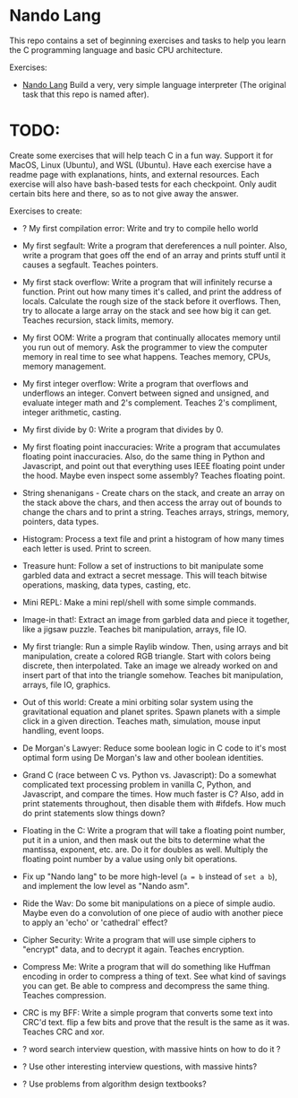 # Nando Lang

This repo contains a set of beginning exercises and tasks to help you learn the
C programming language and basic CPU architecture.

Exercises:

* [Nando Lang](nando-lang/readme.md) Build a very, very simple language
  interpreter (The original task that this repo is named after).


# TODO:

Create some exercises that will help teach C in a fun way. Support it for MacOS,
Linux (Ubuntu), and WSL (Ubuntu). Have each exercise have a readme page with
explanations, hints, and external resources. Each exercise will also have
bash-based tests for each checkpoint. Only audit certain bits here and there, so
as to not give away the answer.


Exercises to create:

* ? My first compilation error: Write and try to compile hello world

* My first segfault: Write a program that dereferences a null pointer. Also,
  write a program that goes off the end of an array and prints stuff until it
  causes a segfault. Teaches pointers.

* My first stack overflow: Write a program that will infinitely recurse a
  function. Print out how many times it's called, and print the address of
  locals. Calculate the rough size of the stack before it overflows. Then,
  try to allocate a large array on the stack and see how big it can get. Teaches
  recursion, stack limits, memory.

* My first OOM: Write a program that continually allocates memory until you run
  out of memory. Ask the programmer to view the computer memory in real time to
  see what happens. Teaches memory, CPUs, memory management.

* My first integer overflow: Write a program that overflows and underflows an
  integer. Convert between signed and unsigned, and evaluate integer math and
  2's complement. Teaches 2's compliment, integer arithmetic, casting.

* My first divide by 0: Write a program that divides by 0.

* My first floating point inaccuracies: Write a program that accumulates
  floating point inaccuracies. Also, do the same thing in Python and Javascript,
  and point out that everything uses IEEE floating point under the hood. Maybe
  even inspect some assembly? Teaches floating point.

* String shenanigans - Create chars on the stack, and create an array on the
  stack above the chars, and then access the array out of bounds to change the
  chars and to print a string. Teaches arrays, strings, memory, pointers, data
  types.

* Histogram: Process a text file and print a histogram of how many times each
  letter is used. Print to screen.

* Treasure hunt: Follow a set of instructions to bit manipulate some garbled
  data and extract a secret message. This will teach bitwise operations,
  masking, data types, casting, etc.

* Mini REPL: Make a mini repl/shell with some simple commands.

* Image-in that!: Extract an image from garbled data and piece it together,
  like a jigsaw puzzle. Teaches bit manipulation, arrays, file IO.

* My first triangle: Run a simple Raylib window. Then, using arrays and bit
  manipulation, create a colored RGB triangle. Start with colors being discrete,
  then interpolated. Take an image we already worked on and insert part of that
  into the triangle somehow. Teaches bit manipulation, arrays, file IO, graphics.

* Out of this world: Create a mini orbiting solar system using the gravitational
  equation and planet sprites. Spawn planets with a simple click in a given
  direction. Teaches math, simulation, mouse input handling, event loops.

* De Morgan's Lawyer: Reduce some boolean logic in C code to it's most optimal
  form using De Morgan's law and other boolean identities.

* Grand C (race between C vs. Python vs. Javascript): Do a somewhat complicated
  text processing problem in vanilla C, Python, and Javascript, and compare the
  times. How much faster is C? Also, add in print statements throughout, then
  disable them with #ifdefs. How much do print statements slow things down?

* Floating in the C: Write a program that will take a floating point number, put
  it in a union, and then mask out the bits to determine what the mantissa,
  exponent, etc. are. Do it for doubles as well. Multiply the floating point
  number by a value using only bit operations.

* Fix up "Nando lang" to be more high-level (`a = b` instead of `set a b`), and
  implement the low level as "Nando asm".

* Ride the Wav: Do some bit manipulations on a piece of simple audio. Maybe even
  do a convolution of one piece of audio with another piece to apply an 'echo'
  or 'cathedral' effect?

* Cipher Security: Write a program that will use simple ciphers to "encrypt"
  data, and to decrypt it again. Teaches encryption.

* Compress Me: Write a program that will do something like Huffman encoding in
  order to compress a thing of text. See what kind of savings you can get. Be
  able to compress and decompress the same thing. Teaches compression.

* CRC is my BFF: Write a simple program that converts some text into CRC'd text.
  flip a few bits and prove that the result is the same as it was. Teaches CRC
  and xor.

* ? word search interview question, with massive hints on how to do it ?
* ? Use other interesting interview questions, with massive hints?
* ? Use problems from algorithm design textbooks?
